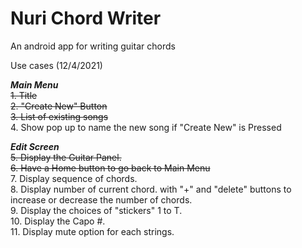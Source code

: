 # Nuri Chord Writer
 An android app for writing guitar chords


Use cases (12/4/2021)

***Main Menu***  
~~1. Title~~  
~~2. "Create New" Button~~  
~~3. List of existing songs~~  
4. Show pop up to name the new song if "Create New" is Pressed  

***Edit Screen***  
~~5. Display the Guitar Panel.~~  
~~6. Have a Home button to go back to Main Menu~~  
7. Display sequence of chords.  
8. Display number of current chord. with "+" and "delete" buttons to increase or decrease the number of chords.  
9. Display the choices of "stickers" 1 to T.  
10. Display the Capo #.  
11. Display mute option for each strings.  

